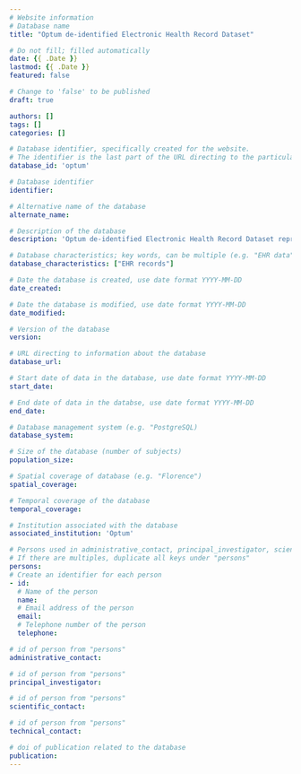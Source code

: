 ```yaml
---
# Website information
# Database name
title: "Optum de-identified Electronic Health Record Dataset"

# Do not fill; filled automatically
date: {{ .Date }}
lastmod: {{ .Date }}
featured: false

# Change to 'false' to be published
draft: true

authors: []
tags: []
categories: []

# Database identifier, specifically created for the website.
# The identifier is the last part of the URL directing to the particular database
database_id: 'optum'

# Database identifier
identifier:

# Alternative name of the database
alternate_name:

# Description of the database
description: 'Optum de-identified Electronic Health Record Dataset represents Humedica’s Electronic Health Record data a medical records database. The medical record data includes clinical information, inclusive of prescriptions as prescribed and administered, lab results, vital signs, body measurements, diagnoses, procedures, and information derived from clinical Notes using Natural Language Processing (NLP).'

# Database characteristics; key words, can be multiple (e.g. "EHR data", "Primary care records")
database_characteristics: ["EHR records"]

# Date the database is created, use date format YYYY-MM-DD
date_created:

# Date the database is modified, use date format YYYY-MM-DD
date_modified:

# Version of the database
version:

# URL directing to information about the database
database_url:

# Start date of data in the database, use date format YYYY-MM-DD
start_date:

# End date of data in the databse, use date format YYYY-MM-DD
end_date:

# Database management system (e.g. "PostgreSQL)
database_system:

# Size of the database (number of subjects)
population_size:

# Spatial coverage of database (e.g. "Florence")
spatial_coverage:

# Temporal coverage of the database
temporal_coverage:

# Institution associated with the database
associated_institution: 'Optum'

# Persons used in administrative_contact, principal_investigator, scientific_contact, technical_contact
# If there are multiples, duplicate all keys under "persons"
persons:
# Create an identifier for each person
- id:
  # Name of the person
  name:
  # Email address of the person
  email:
  # Telephone number of the person
  telephone:

# id of person from "persons"
administrative_contact:

# id of person from "persons"
principal_investigator:

# id of person from "persons"
scientific_contact:

# id of person from "persons"
technical_contact:

# doi of publication related to the database
publication:
---
```

